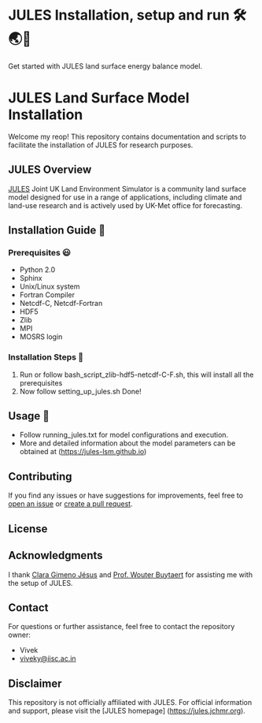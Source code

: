 # JULES Installation, setup and run 🛠️🌏💨
Get started with JULES land surface energy balance model.

# JULES Land Surface Model Installation
Welcome my reop! This repository contains documentation and scripts to facilitate the installation of JULES for research purposes.

## JULES Overview
[JULES](https://jules.jchmr.org)
Joint UK Land Environment Simulator is a community land surface model designed for use in a range of applications, including climate and land-use research and is actively used by UK-Met office for forecasting.

## Installation Guide 📖

### Prerequisites 😃
- Python 2.0
- Sphinx
- Unix/Linux system
- Fortran Compiler
- Netcdf-C, Netcdf-Fortran
- HDF5
- Zlib
- MPI
- MOSRS login

### Installation Steps 🐾
1. Run or follow bash_script_zlib-hdf5-netcdf-C-F.sh, this will install all the prerequisites
2. Now follow setting_up_jules.sh
Done!

## Usage 🚀
- Follow running_jules.txt for model configurations and execution.
- More and detailed information about the model parameters can be obtained at (https://jules-lsm.github.io)

## Contributing

If you find any issues or have suggestions for improvements, feel free to [open an issue](https://github.com/lsmvivek/jules_installation/tree/main) or [create a pull request](https://github.com/lsmvivek/jules_installation/pulls).

## License

## Acknowledgments

I thank [Clara Gimeno Jésus](https://github.com/claragimenojesus) and [Prof. Wouter Buytaert](https://github.com/ICHydro) for assisting me with the setup of JULES.

## Contact

For questions or further assistance, feel free to contact the repository owner:

- Vivek
- viveky@iisc.ac.in

## Disclaimer

This repository is not officially affiliated with JULES. For official information and support, please visit the [JULES homepage] (https://jules.jchmr.org).
